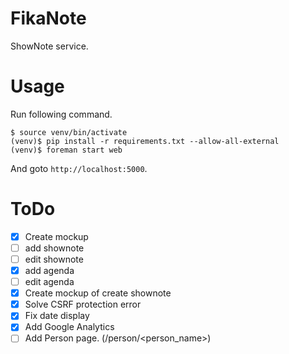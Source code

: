 # FikaNote
ShowNote service.


# Usage

Run following command.

```
$ source venv/bin/activate
(venv)$ pip install -r requirements.txt --allow-all-external
(venv)$ foreman start web
```

And goto `http://localhost:5000`.

# ToDo
- [X] Create mockup
- [ ] add shownote
- [ ] edit shownote
- [X] add agenda
- [ ] edit agenda
- [X] Create mockup of create shownote
- [X] Solve CSRF protection error
- [X] Fix date display
- [X] Add Google Analytics
- [ ] Add Person page. (/person/<person_name>) 
